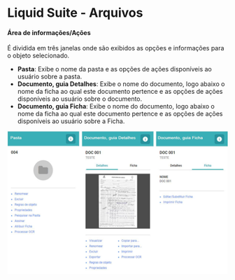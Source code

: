 # Liquid Suite - Arquivos

#### Área de informações/Ações  

É dividida em três janelas onde são exibidos as opções e informações para o objeto selecionado.  

* **Pasta**: Exibe o nome da pasta e as opções de ações disponíveis ao usuário sobre a pasta.  
* **Documento, guia Detalhes**: Exibe o nome do documento, logo abaixo o nome da ficha ao qual este documento pertence e as opções de ações disponíveis ao usuário sobre o documento.  
* **Documento, guia Ficha**: Exibe o nome do documento, logo abaixo o nome da ficha ao qual este documento pertence e as opções de ações disponíveis ao usuário sobre a Ficha.  

![Informações](img/029.png)  